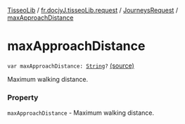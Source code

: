 [TisseoLib](../../index.md) / [fr.docjyJ.tisseoLib.request](../index.md) / [JourneysRequest](index.md) / [maxApproachDistance](./max-approach-distance.md)

# maxApproachDistance

`var maxApproachDistance: `[`String`](https://kotlinlang.org/api/latest/jvm/stdlib/kotlin/-string/index.html)`?` [(source)](https://github.com/docjyJ/TisseoLib/tree/master/src/main/kotlin/fr/docjyJ/tisseoLib/request/JourneysRequest.kt#L61)

Maximum walking distance.

### Property

`maxApproachDistance` - Maximum walking distance.